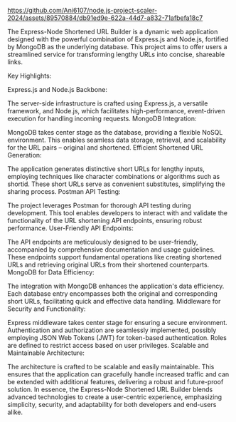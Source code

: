 https://github.com/Ani6107/node.js-project-scaler-2024/assets/89570884/db91ed9e-622a-44d7-a832-71afbefa18c7



The Express-Node Shortened URL Builder is a dynamic web application designed with the powerful combination of Express.js and Node.js, fortified by MongoDB as the underlying database. This project aims to offer users a streamlined service for transforming lengthy URLs into concise, shareable links.

Key Highlights:

Express.js and Node.js Backbone:

The server-side infrastructure is crafted using Express.js, a versatile framework, and Node.js, which facilitates high-performance, event-driven execution for handling incoming requests.
MongoDB Integration:

MongoDB takes center stage as the database, providing a flexible NoSQL environment. This enables seamless data storage, retrieval, and scalability for the URL pairs – original and shortened.
Efficient Shortened URL Generation:

The application generates distinctive short URLs for lengthy inputs, employing techniques like character combinations or algorithms such as shortid. These short URLs serve as convenient substitutes, simplifying the sharing process.
Postman API Testing:

The project leverages Postman for thorough API testing during development. This tool enables developers to interact with and validate the functionality of the URL shortening API endpoints, ensuring robust performance.
User-Friendly API Endpoints:

The API endpoints are meticulously designed to be user-friendly, accompanied by comprehensive documentation and usage guidelines. These endpoints support fundamental operations like creating shortened URLs and retrieving original URLs from their shortened counterparts.
MongoDB for Data Efficiency:

The integration with MongoDB enhances the application's data efficiency. Each database entry encompasses both the original and corresponding short URLs, facilitating quick and effective data handling.
Middleware for Security and Functionality:

Express middleware takes center stage for ensuring a secure environment. Authentication and authorization are seamlessly implemented, possibly employing JSON Web Tokens (JWT) for token-based authentication. Roles are defined to restrict access based on user privileges.
Scalable and Maintainable Architecture:

The architecture is crafted to be scalable and easily maintainable. This ensures that the application can gracefully handle increased traffic and can be extended with additional features, delivering a robust and future-proof solution.
In essence, the Express-Node Shortened URL Builder blends advanced technologies to create a user-centric experience, emphasizing simplicity, security, and adaptability for both developers and end-users alike.
